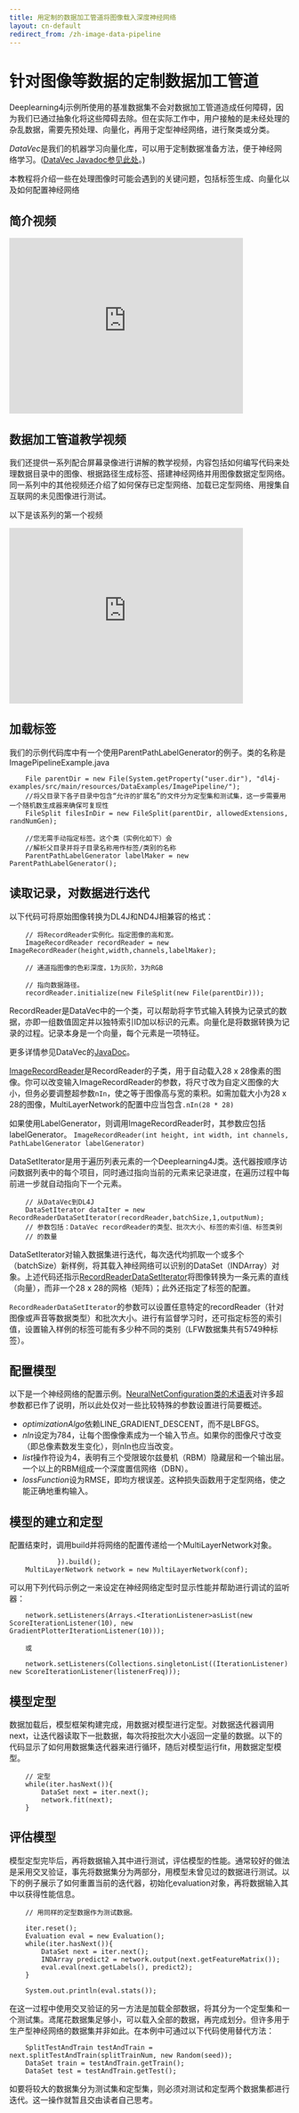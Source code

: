 ```yaml
---
title: 用定制的数据加工管道将图像载入深度神经网络
layout: cn-default
redirect_from: /zh-image-data-pipeline
---
```


# 针对图像等数据的定制数据加工管道

Deeplearning4j示例所使用的基准数据集不会对数据加工管道造成任何障碍，因为我们已通过抽象化将这些障碍去除。但在实际工作中，用户接触的是未经处理的杂乱数据，需要先预处理、向量化，再用于定型神经网络，进行聚类或分类。 

*DataVec*是我们的机器学习向量化库，可以用于定制数据准备方法，便于神经网络学习。([DataVec Javadoc参见此处](http://deeplearning4j.org/datavecdoc/)。)

本教程将介绍一些在处理图像时可能会遇到的关键问题，包括标签生成、向量化以及如何配置神经网络 


## 简介视频

<iframe width="420" height="315" src="https://www.youtube.com/embed/EHHtyRKQIJ0" frameborder="0" allowfullscreen></iframe>

## 数据加工管道教学视频

我们还提供一系列配合屏幕录像进行讲解的教学视频，内容包括如何编写代码来处理数据目录中的图像、根据路径生成标签、搭建神经网络并用图像数据定型网络。同一系列中的其他视频还介绍了如何保存已定型网络、加载已定型网络、用搜集自互联网的未见图像进行测试。 

以下是该系列的第一个视频

<iframe width="420" height="315" src="https://www.youtube.com/embed/GLC8CIoHDnI" frameborder="0" allowfullscreen></iframe>

## 加载标签

我们的示例代码库中有一个使用ParentPathLabelGenerator的例子。类的名称是ImagePipelineExample.java 

        File parentDir = new File(System.getProperty("user.dir"), "dl4j-examples/src/main/resources/DataExamples/ImagePipeline/");
        //将父目录下各子目录中包含“允许的扩展名”的文件分为定型集和测试集，这一步需要用一个随机数生成器来确保可复现性
        FileSplit filesInDir = new FileSplit(parentDir, allowedExtensions, randNumGen);

        //您无需手动指定标签。这个类（实例化如下）会
        //解析父目录并将子目录名称用作标签/类别的名称
        ParentPathLabelGenerator labelMaker = new ParentPathLabelGenerator();

## <a name="record">读取记录，对数据进行迭代</a>

以下代码可将原始图像转换为DL4J和ND4J相兼容的格式：

        // 将RecordReader实例化。指定图像的高和宽。
        ImageRecordReader recordReader = new ImageRecordReader(height,width,channels,labelMaker);
        
        // 通道指图像的色彩深度，1为灰阶，3为RGB

        // 指向数据路径。 
        recordReader.initialize(new FileSplit(new File(parentDir)));

RecordReader是DataVec中的一个类，可以帮助将字节式输入转换为记录式的数据，亦即一组数值固定并以独特索引ID加以标识的元素。向量化是将数据转换为记录的过程。记录本身是一个向量，每个元素是一项特征。

更多详情参见DataVec的[JavaDoc](http://deeplearning4j.org/datavecdoc/org/datavec/image/recordreader/ImageRecordReader.html)。 

[ImageRecordReader](https://github.com/deeplearning4j/DataVec/blob/master/datavec-data/datavec-data-image/src/main/java/org/datavec/image/recordreader/ImageRecordReader.java)是RecordReader的子类，用于自动载入28 x 28像素的图像。你可以改变输入ImageRecordReader的参数，将尺寸改为自定义图像的大小，但务必要调整超参数`nIn`，使之等于图像高与宽的乘积。如需加载大小为28 x 28的图像，MultiLayerNetwork的配置中应当包含`.nIn(28 * 28)`

如果使用LabelGenerator，则调用ImageRecordReader时，其参数应包括labelGenerator。
`ImageRecordReader(int height, int width, int channels, PathLabelGenerator labelGenerator)`

<!-- ![Alt text](../img/recordreader_extensions.png) 
Rebuild this image from a screenshot of dl4j 
-->

DataSetIterator是用于遍历列表元素的一个Deeplearning4J类。迭代器按顺序访问数据列表中的每个项目，同时通过指向当前的元素来记录进度，在遍历过程中每前进一步就自动指向下一个元素。

        // 从DataVec到DL4J
        DataSetIterator dataIter = new RecordReaderDataSetIterator(recordReader,batchSize,1,outputNum);
        // 参数包括：DataVec recordReader的类型、批次大小、标签的索引值、标签类别
        // 的数量

DataSetIterator对输入数据集进行迭代，每次迭代均抓取一个或多个（batchSize）新样例，将其载入神经网络可以识别的DataSet（INDArray）对象。上述代码还指示[RecordReaderDataSetIterator](https://github.com/deeplearning4j/deeplearning4j/blob/master/deeplearning4j/deeplearning4j-core/src/main/java/org/deeplearning4j/datasets/datavec/RecordReaderDataSetIterator.java)将图像转换为一条元素的直线（向量），而非一个28 x 28的网格（矩阵）；此外还指定了标签的配置。

`RecordReaderDataSetIterator`的参数可以设置任意特定的recordReader（针对图像或声音等数据类型）和批次大小。进行有监督学习时，还可指定标签的索引值，设置输入样例的标签可能有多少种不同的类别（LFW数据集共有5749种标签）。 

## 配置模型

以下是一个神经网络的配置示例。[NeuralNetConfiguration类的术语表](./neuralnet-configuration.html)对许多超参数都已作了说明，所以此处仅对一些比较特殊的参数设置进行简要概述。

<script src="http://gist-it.appspot.com/https://github.com/deeplearning4j/dl4j-examples/blob/master/src/main/java/org/deeplearning4j/examples/unsupervised/deepbelief/DeepAutoEncoderExample.java?slice=29:71"></script>

* *optimizationAlgo*依赖LINE_GRADIENT_DESCENT，而不是LBFGS。 
* *nIn*设定为784，让每个图像像素成为一个输入节点。如果你的图像尺寸改变（即总像素数发生变化），则nIn也应当改变。
* *list*操作符设为4，表明有三个受限玻尔兹曼机（RBM）隐藏层和一个输出层。一个以上的RBM组成一个深度置信网络（DBN）。
* *lossFunction*设为RMSE，即均方根误差。这种损失函数用于定型网络，使之能正确地重构输入。 

## 模型的建立和定型

配置结束时，调用build并将网络的配置传递给一个MultiLayerNetwork对象。

                }).build();
        MultiLayerNetwork network = new MultiLayerNetwork(conf);

可以用下列代码示例之一来设定在神经网络定型时显示性能并帮助进行调试的监听器：

        network.setListeners(Arrays.<IterationListener>asList(new ScoreIterationListener(10), new GradientPlotterIterationListener(10)));

        或

        network.setListeners(Collections.singletonList((IterationListener) new ScoreIterationListener(listenerFreq)));

## 模型定型

数据加载后，模型框架构建完成，用数据对模型进行定型。对数据迭代器调用next，让迭代器读取下一批数据，每次将按批次大小返回一定量的数据。以下的代码显示了如何用数据集迭代器来进行循环，随后对模型运行fit，用数据定型模型。

        // 定型
        while(iter.hasNext()){
            DataSet next = iter.next();
            network.fit(next);
        }

## 评估模型

模型定型完毕后，再将数据输入其中进行测试，评估模型的性能。通常较好的做法是采用交叉验证，事先将数据集分为两部分，用模型未曾见过的数据进行测试。以下的例子展示了如何重置当前的迭代器，初始化evaluation对象，再将数据输入其中以获得性能信息。

        // 用同样的定型数据作为测试数据。 
        
        iter.reset();
        Evaluation eval = new Evaluation();
        while(iter.hasNext()){
            DataSet next = iter.next();
            INDArray predict2 = network.output(next.getFeatureMatrix());
            eval.eval(next.getLabels(), predict2);
        }
        
        System.out.println(eval.stats());

在这一过程中使用交叉验证的另一方法是加载全部数据，将其分为一个定型集和一个测试集。鸢尾花数据集足够小，可以载入全部的数据，再完成划分。但许多用于生产型神经网络的数据集并非如此。在本例中可通过以下代码使用替代方法：

        SplitTestAndTrain testAndTrain = next.splitTestAndTrain(splitTrainNum, new Random(seed));
        DataSet train = testAndTrain.getTrain();
        DataSet test = testAndTrain.getTest();

如要将较大的数据集分为测试集和定型集，则必须对测试和定型两个数据集都进行迭代。这一操作就暂且交由读者自己思考。 
